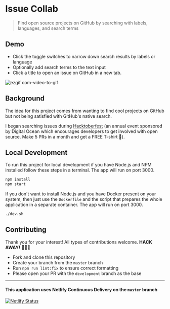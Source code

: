 # Issue Collab

> Find open source projects on GitHub by searching with labels, languages, and search terms

## Demo

- Click the toggle switches to narrow down search results by labels or language
- Optionally add search terms to the text input
- Click a title to open an issue on GitHub in a new tab.

![ezgif com-video-to-gif](https://user-images.githubusercontent.com/32887144/66427658-6fdac600-e9e2-11e9-88dd-fb8d33d37256.gif)

## Background

The idea for this project comes from wanting to find cool projects on GitHub but not being satisfied with GitHub's native search.

I began searching issues during [Hacktoberfest](https://medium.freecodecamp.org/i-just-got-my-free-hacktoberfest-shirt-heres-a-quick-way-you-can-get-yours-fa78d6e24307) (an annual event sponsored by Digital Ocean which encourages developers to get involved with open source. Make 5 PRs in a month and get a FREE T-shirt 👕).

## Local Development

To run this project for local development if you have Node.js and NPM
installed follow these steps in a terminal. The app will run on port 3000.

```bash
npm install
npm start
```

If you don't want to install Node.js and you have Docker present on your
system, then just use the `Dockerfile` and the script that prepares
the whole application in a separate container. The app will run on port 3000.

```bash
./dev.sh
```

## Contributing

Thank you for your interest! All types of contributions welcome. **HACK AWAY!** 🔨🔨🔨

- Fork and clone this repository
- Create your branch from the `master` branch
- Run `npm run lint:fix` to ensure correct formatting
- Please open your PR with the `development` branch as the base

---

#### This application uses Netlify Continuous Delivery on the `master` branch

[![Netlify Status](https://api.netlify.com/api/v1/badges/a515d6f7-91ed-4ce2-899a-5958d9600ba8/deploy-status)](https://app.netlify.com/sites/issue-collab/deploys)
